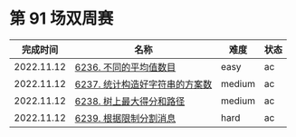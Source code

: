 # 第 91 场双周赛

**完成时间**|**名称**|**难度**|**状态**
------------|--------|--------|--------
2022.11.12|[6236. 不同的平均值数目](./6236.%20不同的平均值数目)|easy|ac
2022.11.12|[6237. 统计构造好字符串的方案数](./6237.%20统计构造好字符串的方案数)|medium|ac
2022.11.12|[6238. 树上最大得分和路径](./6238.%20树上最大得分和路径)|medium|ac
2022.11.12|[6239. 根据限制分割消息](./6239.%20根据限制分割消息)|hard|ac
